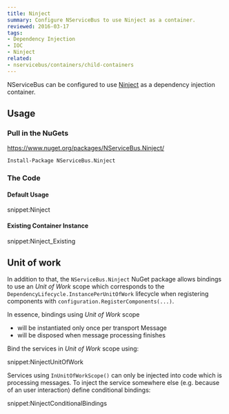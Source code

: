 ```yaml
---
title: Ninject
summary: Configure NServiceBus to use Ninject as a container.
reviewed: 2016-03-17
tags:
- Dependency Injection
- IOC
- Ninject
related:
- nservicebus/containers/child-containers
---
```



NServiceBus can be configured to use [Ninject](http://www.ninject.org/) as a dependency injection container.


## Usage


### Pull in the NuGets

https://www.nuget.org/packages/NServiceBus.Ninject/

    Install-Package NServiceBus.Ninject


### The Code


#### Default Usage

snippet:Ninject


#### Existing Container Instance

snippet:Ninject_Existing


## Unit of work

In addition to that, the `NServiceBus.Ninject` NuGet package allows bindings to use an _Unit of Work_ scope which corresponds to the `DependencyLifecycle.InstancePerUnitOfWork` lifecycle when registering components with `configuration.RegisterComponents(...)`.

In essence, bindings using _Unit of Work_ scope

 * will be instantiated only once per transport Message
 * will be disposed when message processing finishes

Bind the services in _Unit of Work_ scope using:

snippet:NinjectUnitOfWork

Services using `InUnitOfWorkScope()` can only be injected into code which is processing messages. To inject the service somewhere else (e.g. because of an user interaction) define conditional bindings:

snippet:NinjectConditionalBindings